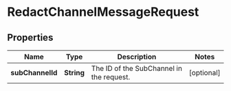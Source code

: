 

# RedactChannelMessageRequest


## Properties

| Name | Type | Description | Notes |
|------------ | ------------- | ------------- | -------------|
|**subChannelId** | **String** | The ID of the SubChannel in the request. |  [optional] |




